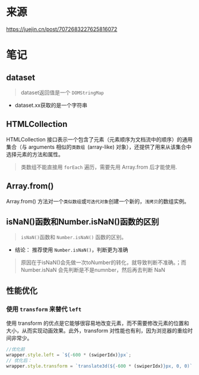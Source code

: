 # 来源
https://juejin.cn/post/7072683227625816072


# 笔记

## dataset
> dataset返回值是一个 `DOMStringMap`
* dataset.xx获取的是一个字符串


## HTMLCollection

HTMLCollection 接口表示一个包含了元素（元素顺序为文档流中的顺序）的通用集合（与 arguments 相似的`类数组 `(array-like) 对象），还提供了用来从该集合中选择元素的方法和属性。

> 类数组不能直接用 `forEach` 遍历，需要先用 Array.from 后才能使用.


## Array.from()
Array.from() 方法对一个`类似数组`或`可迭代对象`创建一个新的，`浅拷贝`的数组实例。


## isNaN()函数和Number.isNaN()函数的区别
>`isNaN()`函数和 `Number.isNaN()` 函数的区别。

* 结论：
推荐使用 `Number.isNaN()`，判断更为准确
>原因在于isNaN()会先做一次toNumber的转化，就导致判断不准确。；而 Number.isNaN 会先判断是不是numnber，然后再去判断 NaN


## 性能优化

### 使用 `transform` 来替代 `left`
使用 transform 的优点是它能够很容易地改变元素，而不需要修改元素的位置和大小，从而实现动画效果。此外，transform 对性能也有利，因为浏览器的重绘时间非常少。


```js
//优化前
wrapper.style.left = `${-600 * (swiperIdx)}px`;  
// 优化后：
wrapper.style.transform = `translate3d(${-600 * (swiperIdx)}px, 0, 0)`
```
